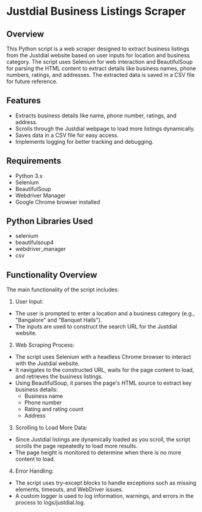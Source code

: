# Justdial Business Listings Scraper
## Overview
This Python script is a web scraper designed to extract business listings from the Justdial website based on user inputs for location and business category. The script uses Selenium for web interaction and BeautifulSoup for parsing the HTML content to extract details like business names, phone numbers, ratings, and addresses. The extracted data is saved in a CSV file for future reference.

## Features
- Extracts business details like name, phone number, ratings, and address.
- Scrolls through the Justdial webpage to load more listings dynamically.
- Saves data in a CSV file for easy access.
- Implements logging for better tracking and debugging.

## Requirements
- Python 3.x
- Selenium
- BeautifulSoup
- Webdriver Manager
- Google Chrome browser installed

## Python Libraries Used
- selenium
- beautifulsoup4
- webdriver_manager
- csv

## Functionality Overview
The main functionality of the script includes:
1. User Input:
- The user is prompted to enter a location and a business category (e.g., "Bangalore" and "Banquet Halls").
- The inputs are used to construct the search URL for the Justdial website.

2. Web Scraping Process:
- The script uses Selenium with a headless Chrome browser to interact with the Justdial website.
- It navigates to the constructed URL, waits for the page content to load, and retrieves the business listings.
- Using BeautifulSoup, it parses the page's HTML source to extract key business details:
     - Business name
     - Phone number
     - Rating and rating count
     - Address
 
3. Scrolling to Load More Data:
- Since Justdial listings are dynamically loaded as you scroll, the script scrolls the page repeatedly to load more results.
- The page height is monitored to determine when there is no more content to load.

4. Error Handling:
- The script uses try-except blocks to handle exceptions such as missing elements, timeouts, and WebDriver issues.
- A custom logger is used to log information, warnings, and errors in the process to logs/justdial.log.
